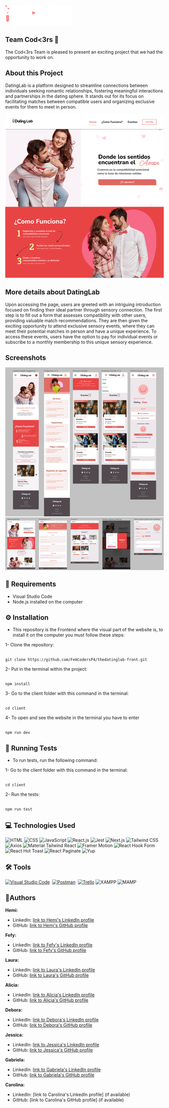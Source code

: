 ![Logo](https://github.com/Jasz-17/im-genes/blob/main/Logo%20Blanco.png?raw=true)

## Team Cod<3rs 👋

The Cod<3rs Team is pleased to present an exciting project that we had the opportunity to work on.

## About this Project

DatingLab is a platform designed to streamline connections between individuals seeking romantic relationships, fostering meaningful interactions and partnerships in the dating sphere. It stands out for its focus on facilitating matches between compatible users and organizing exclusive events for them to meet in person.

![Home](https://github.com/Jasz-17/im-genes/blob/main/Home-desktopgit.png?raw=true)

## More details about DatingLab

Upon accessing the page, users are greeted with an intriguing introduction focused on finding their ideal partner through sensory connection. The first step is to fill out a form that assesses compatibility with other users, providing valuable match recommendations. They are then given the exciting opportunity to attend exclusive sensory events, where they can meet their potential matches in person and have a unique experience. To access these events, users have the option to pay for individual events or subscribe to a monthly membership to this unique sensory experience.

## Screenshots

![Mobil](./client/public/movil-screenshot.png)
![Desktop](./client/public/desktop-screenshot.png)

## 📌 Requirements

- Visual Studio Code
- Node.js installed on the computer

## ⚙️ Installation

- This repository is the Frontend where the visual part of the website is, to install it on the computer you must follow these steps:

1- Clone the repository:

```

git clone https://github.com/FemCodersP4/thedatinglab-front.git

```

2- Put in the terminal within the project:

```

npm install

```

3- Go to the client folder with this command in the terminal:

```

cd client

```

4- To open and see the website in the terminal you have to enter

```

npm run dev

```

## 🧪 Running Tests

- To run tests, run the following command:

1- Go to the client folder with this command in the terminal:

```

cd client

```

2- Run the tests:

```

npm run test

```

## 💻 Technologies Used

![HTML](https://img.shields.io/badge/HTML-5-orange)
![CSS](https://img.shields.io/badge/CSS-3-blue)
![JavaScript](https://img.shields.io/badge/JavaScript-%5E3.0.5-yellow)
![React.js](https://img.shields.io/badge/React.js-%5E18-blueviolet)
![Jest](https://img.shields.io/badge/Jest-%5E29.7.0-green)
![Next.js](https://img.shields.io/badge/Next.js-14.1.0-lightgrey)
![Tailwind CSS](https://img.shields.io/badge/Tailwind_CSS-%5E3.0.6-blueviolet)
![Axios](https://img.shields.io/badge/Axios-%5E1.6.7-brightgreen)
![Material Tailwind React](https://img.shields.io/badge/Material_Tailwind_React-%5E2.1.9-blueviolet)
![Framer Motion](https://img.shields.io/badge/Framer_Motion-%5E11.0.24-orange)
![React Hook Form](https://img.shields.io/badge/React_Hook_Form-%5E7.51.2-green)
![React Hot Toast](https://img.shields.io/badge/React_Hot_Toast-%5E2.4.1-yellow)
![React Paginate](https://img.shields.io/badge/React_Paginate-%5E8.2.0-blue)
![Yup](https://img.shields.io/badge/Yup-%5E1.4.0-red)

## 🛠️ Tools

[![Visual Studio Code](https://img.shields.io/badge/Visual_Studio_Code-8A2BE2?style=for-the-badge&logo=visual-studio-code&logoColor=white)](https://code.visualstudio.com/)&nbsp;
[![Postman](https://img.shields.io/badge/Postman-FF7034?style=for-the-badge&logo=postman&logoColor=white)](https://www.postman.com/)&nbsp;
[![Trello](https://img.shields.io/badge/Trello-0052CC?style=for-the-badge&logo=trello&logoColor=white)](https://trello.com/)
![XAMPP](https://img.shields.io/badge/XAMPP-Local_Development-yellowgreen)
![MAMP](https://img.shields.io/badge/MAMP-Local_Development-yellowgreen)

## 🔗Authors

**Hemi:**

- LinkedIn: [link to Hemi's LinkedIn profile](https://www.linkedin.com/in/hemileidis/)
- GitHub: [link to Hemi's GitHub profile](https://github.com/HemiCastillo)

**Fefy:**

- LinkedIn: [link to Fefy's LinkedIn profile](https://www.linkedin.com/in/stefania-desogus/)
- GitHub: [link to Fefy's GitHub profile](https://github.com/stef-ania)

**Laura:**

- LinkedIn: [link to Laura's LinkedIn profile](https://www.linkedin.com/in/laura-gil-solano/)
- GitHub: [link to Laura's GitHub profile](https://github.com/ImLauraGS)

**Alicia:**

- LinkedIn: [link to Alicia's LinkedIn profile](www.linkedin.com/in/alicia-ontiveros-escudero)
- GitHub: [link to Alicia's GitHub profile](https://github.com/AliciaoE)

**Debora:**

- LinkedIn: [link to Debora's LinkedIn profile](https://www.linkedin.com/in/debora-smenezes/)
- GitHub: [link to Debora's GitHub profile](https://github.com/debora-smb)

**Jessica:**

- LinkedIn: [link to Jessica's LinkedIn profile](www.linkedin.com/in/jéssicazs)
- GitHub: [link to Jessica's GitHub profile](https://github.com/Jasz-17)

**Gabriela:**

- LinkedIn: [link to Gabriela's LinkedIn profile](https://www.linkedin.com/in/gabriela-poves-navarro/)
- GitHub: [link to Gabriela's GitHub profile](https://github.com/annaLucian)

**Carolina:**

- LinkedIn: [link to Carolina's LinkedIn profile] (if available)
- GitHub: [link to Carolina's GitHub profile] (if available)
